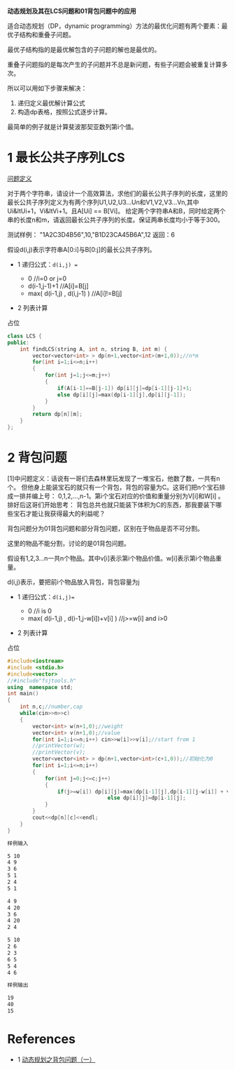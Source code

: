 ﻿**动态规划及其在LCS问题和01背包问题中的应用**

适合动态规划（DP，dynamic programming）方法的最优化问题有两个要素：最优子结构和重叠子问题。

最优子结构指的是最优解包含的子问题的解也是最优的。

重叠子问题指的是每次产生的子问题并不总是新问题，有些子问题会被重复计算多次。

所以可以用如下步骤来解决：
1. 递归定义最优解计算公式
2. 构造dp表格，按照公式逐步计算。

最简单的例子就是计算斐波那契亚数列第i个值。

# 1 最长公共子序列LCS

[问题定义](http://www.nowcoder.com/questionTerminal/c996bbb77dd447d681ec6907ccfb488a)

对于两个字符串，请设计一个高效算法，求他们的最长公共子序列的长度，这里的最长公共子序列定义为有两个序列U1,U2,U3...Un和V1,V2,V3...Vn,其中Ui&ltUi+1，Vi&ltVi+1。且A[Ui] == B[Vi]。
给定两个字符串A和B，同时给定两个串的长度n和m，请返回最长公共子序列的长度。保证两串长度均小于等于300。

测试样例：
"1A2C3D4B56",10,"B1D23CA45B6A",12
返回：6

假设d(i,j)表示字符串A[0:i]与B[0:j]的最长公共子序列。

- 1 递归公式：`d(i,j) = `
	- 0 //i=0 or j=0
	- d(i-1,j-1)+1	//A[i]=B[j]
	- max( d(i-1,j) , d(i,j-1) )	//A[i]!=B[j]

- 2 列表计算

占位


```cpp
class LCS {
public:
    int findLCS(string A, int n, string B, int m) {
        vector<vector<int> > dp(n+1,vector<int>(m+1,0));//n*m       
        for(int i=1;i<=n;i++)
        {
            for(int j=1;j<=m;j++)
            {
                if(A[i-1]==B[j-1]) dp[i][j]=dp[i-1][j-1]+1;
                else dp[i][j]=max(dp[i-1][j],dp[i][j-1]);
            }
        }
        return dp[n][m];
    }
};
```

# 2 背包问题

[1]中问题定义：话说有一哥们去森林里玩发现了一堆宝石，他数了数，一共有n个。 但他身上能装宝石的就只有一个背包，背包的容量为C。这哥们把n个宝石排成一排并编上号： 0,1,2,…,n-1。第i个宝石对应的价值和重量分别为V[i]和W[i] 。排好后这哥们开始思考： 背包总共也就只能装下体积为C的东西，那我要装下哪些宝石才能让我获得最大的利益呢？


背包问题分为01背包问题和部分背包问题，区别在于物品是否不可分割。

这里的物品不能分割，讨论的是01背包问题。

假设有1,2,3...n一共n个物品。其中v[i]表示第i个物品价值。w[i]表示第i个物品重量。

d(i,j)表示，要把前i个物品放入背包，背包容量为j

- 1 递归公式：`d(i,j)=`
	- 0	//i is 0
	- max( d(i-1,j) , d(i-1,j-w[i])+v[i] )	//j>=w[i] and i>0


- 2 列表计算

占位


```cpp
#include<iostream>
#include <stdio.h>
#include<vector>
//#include"fsjtools.h"
using  namespace std;
int main()
{
    int n,c;//number,cap
    while(cin>>n>>c)
    {
        vector<int> w(n+1,0);//weight
        vector<int> v(n+1,0);//value
        for(int i=1;i<=n;i++) cin>>w[i]>>v[i];//start from 1
        //printVector(w);
        //printVector(v);
        vector<vector<int> > dp(n+1,vector<int>(c+1,0));//初始化为0
        for(int i=1;i<=n;i++)
        {
            for(int j=0;j<=c;j++)
            {
                if(j>=w[i]) dp[i][j]=max(dp[i-1][j],dp[i-1][j-w[i]] + v[i]);
								else dp[i][j]=dp[i-1][j];
            }
        }
        cout<<dp[n][c]<<endl;
    }
}
```


```sh
样例输入

5 10
4 9
3 6
5 1
2 4
5 1

4 9
4 20
3 6
4 20
2 4

5 10
2 6
2 3
6 5
5 4
4 6

样例输出

19
40
15
```

# References

- 1 [动态规划之背包问题（一）](http://www.hawstein.com/posts/dp-knapsack.html)

